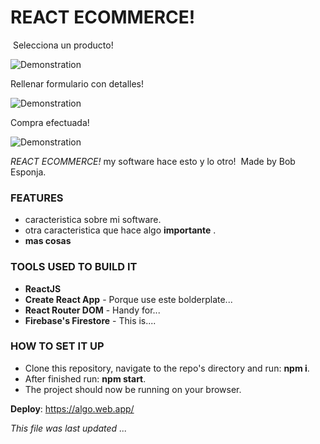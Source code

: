 # REACT ECOMMERCE!
​
Selecciona un producto!

![Demonstration](https://media.giphy.com/media/91G267ggmorApOPMp7/giphy.gif?cid=790b76119a10547b4168e0a51bca34d8e319bd506c691e2d&rid=giphy.gif&ct=g)

Rellenar formulario con detalles!

![Demonstration](https://media.giphy.com/media/EDsQNXrRUj8kOw5tSl/giphy.gif?cid=790b76113ce8f82437f091b672158c27d31c795d73258ef6&rid=giphy.gif&ct=g)

Compra efectuada!

![Demonstration](https://media.giphy.com/media/vr7eXy7y3Ieqk1xBot/giphy.gif?cid=790b7611bddae6a54ceefe77ab8e4a936e469b3e192112c8&rid=giphy.gif&ct=g)
​

*REACT ECOMMERCE!* my software hace esto y lo otro!
​
Made by Bob Esponja.
​
### FEATURES​
- caracteristica sobre mi software.
- otra caracteristica que hace algo **importante** .
- **mas cosas**
​
### TOOLS USED TO BUILD IT ​
- **ReactJS**
- **Create React App** - Porque use este bolderplate...
- **React Router DOM** - Handy for...
- **Firebase's Firestore** - This is....
​
### HOW TO SET IT UP​
- Clone this repository, navigate to the repo's directory and run: **npm i**.
- After finished run: **npm start**.
- The project should now be running on your browser.

**Deploy**: https://algo.web.app/

*This file was last updated ...*